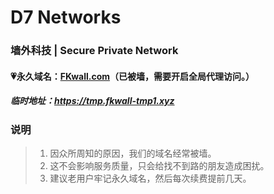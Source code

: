 # D7 Networks

### 墙外科技 | Secure Private Network

#### 💗永久域名：[FKwall.com](http://fkwall.com)（已被墙，需要开启全局代理访问。）

##### 临时地址：https://tmp.fkwall-tmp1.xyz

### 说明

> 1. 因众所周知的原因，我们的域名经常被墙。
> 2. 这不会影响服务质量，只会给找不到路的朋友造成困扰。
> 3. 建议老用户牢记永久域名，然后每次续费提前几天。
